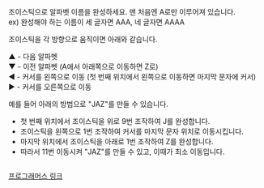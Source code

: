 조이스틱으로 알파벳 이름을 완성하세요. 맨 처음엔 A로만 이루어져 있습니다.  
ex) 완성해야 하는 이름이 세 글자면 AAA, 네 글자면 AAAA  

조이스틱을 각 방향으로 움직이면 아래와 같습니다.  

▲ - 다음 알파벳  
▼ - 이전 알파벳 (A에서 아래쪽으로 이동하면 Z로)  
◀ - 커서를 왼쪽으로 이동 (첫 번째 위치에서 왼쪽으로 이동하면 마지막 문자에 커서)  
▶ - 커서를 오른쪽으로 이동  

예를 들어 아래의 방법으로 "JAZ"를 만들 수 있습니다.  

  * 첫 번째 위치에서 조이스틱을 위로 9번 조작하여 J를 완성합니다.
  * 조이스틱을 왼쪽으로 1번 조작하여 커서를 마지막 문자 위치로 이동시킵니다.
  * 마지막 위치에서 조이스틱을 아래로 1번 조작하여 Z를 완성합니다.
  * 따라서 11번 이동시켜 "JAZ"를 만들 수 있고, 이때가 최소 이동입니다.
```python

```

[프로그래머스 링크](https://programmers.co.kr/learn/courses/30/lessons/42860?language=python3)
